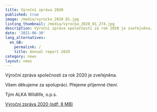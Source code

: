 ```yaml
---
title: Výroční zpráva 2020
published: true
image: /media/vyrocka_2020_01.jpg
listing_thumbnail: /media/vyrocka_2020_01_274.jpg
description: Výroční zpráva společnosti za rok 2020 je zveřejněna.
date: '2021-06-30'
lang_alternatives:
  en_GB:
    permalink: /
    title: Annual report 2020
category: news
layout: news
---
```

Výroční zpráva společnosti za rok 2020 je zveřejněna.

Všem děkujeme za spolupráci. Přejeme příjemné čtení.

Tým ALKA Wildlife, o.p.s.



[Výroční zpráva 2020 (pdf; 8 MB)](/media/ALKA_vyrocni_zprava_2020.pdf)
